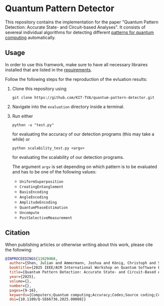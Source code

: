 # Quantum Pattern Detector

This repository contains the implementation for the paper "Quantum Pattern Detection: Accurate State- and Circuit-based Analyses".
It consists of severeal individual algorithms for detecting different [patterns for quantum computing](https://quantumcomputingpatterns.org/#/) automatically.

## Usage

In order to use this framwork, make sure to have all necessary libraires installed that are listed in the [requirements](requirements.txt).

Follow the following steps for the reproduction of the evluation results:
1. Clone this repository using
   ```
   git clone https://github.com/KIT-TVA/quantum-pattern-detector.git
   ```
2. Navigate into the `evaluation` directory inside a terminal.
3. Run either
   ```
   python -u "test.py"
   ```
   for evaluating the accuracy of our detection programs (this may take a while) or
   ```
   python scalability_test.py <argv>
   ```
   for evaluating the scalability of our detection programs.
   
   The argument `argv` is set depending on which pattern is to be evaluated and has to be one of the following values:
   - `UniformSuperposition`
   - `CreatingEntanglement`
   - `BasisEncoding`
   - `AngleEncoding`
   - `AmplitudeEncoding`
   - `QuantumPhaseEstimation`
   - `Uncompute`
   - `PostSelectiveMeasurement`

## Citation

When publishing articles or otherwise writing about this work, please cite the following:

```bibtex
@INPROCEEDINGS{11029468,
  author={Shen, Julian and Ammermann, Joshua and König, Christoph and Schaefer, Ina},
  booktitle={2025 IEEE/ACM International Workshop on Quantum Software Engineering (Q-SE)}, 
  title={Quantum Pattern Detection: Accurate State- and Circuit-Based Analyses}, 
  year={2025},
  volume={},
  number={},
  pages={9-16},
  keywords={Computers;Quantum computing;Accuracy;Codes;Source coding;Conferences;Quantum mechanics;Programming;Software;Software engineering;Quantum Computing Patterns;Quantum Software Engineering;Pattern Detection;Quantum Computing},
  doi={10.1109/Q-SE66736.2025.00008}}
```
